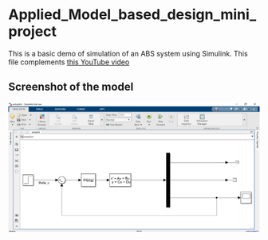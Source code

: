 # Applied_Model_based_design_mini_project


This is a basic demo of simulation of an ABS system using Simulink. This file complements [this YouTube video](https://youtu.be/CJGlKCfGEA0)

## Screenshot of the model
![Autopilot - Simulink](https://github.com/AMohammedAsif/Applied_Model_based_design_mini_project/blob/main/Model.png)
